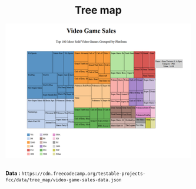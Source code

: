 <h1 align="center">
	Tree map
</h1>
<div align="center">
  <img src="./pic/TreeMap.png" alt="Screen from the tree map">
</div>

##
**Data :** `https://cdn.freecodecamp.org/testable-projects-fcc/data/tree_map/video-game-sales-data.json`